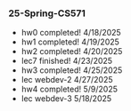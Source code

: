 ### 25-Spring-CS571
- hw0 completed! 4/18/2025 
- hw1 completed! 4/19/2025
- hw2 completed! 4/20/2025
- lec7 finished! 4/23/2025
- hw3 completed! 4/25/2025
- lec webdev-2 4/27/2025
- hw4 completed! 5/9/2025
- lec webdev-3 5/18/2025